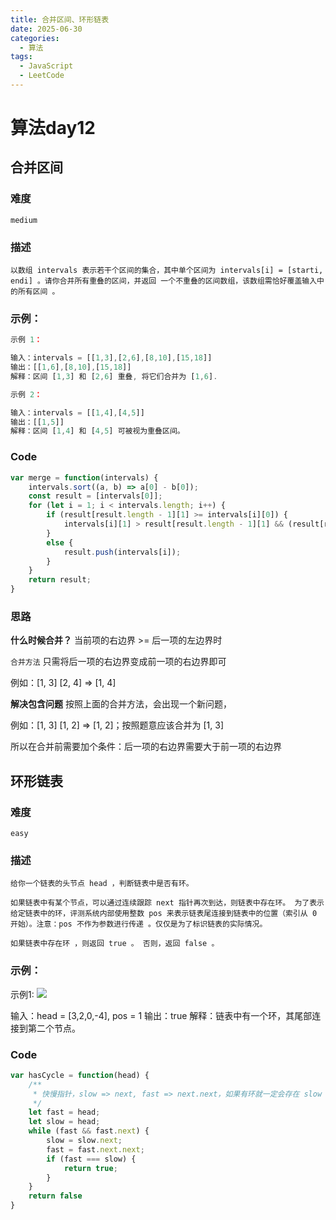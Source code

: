 ```yaml
---
title: 合并区间、环形链表
date: 2025-06-30
categories:
  - 算法
tags:
  - JavaScript
  - LeetCode
---
```


# 算法day12

## 合并区间

### 难度

```medium```

### 描述

```
以数组 intervals 表示若干个区间的集合，其中单个区间为 intervals[i] = [starti, endi] 。请你合并所有重叠的区间，并返回 一个不重叠的区间数组，该数组需恰好覆盖输入中的所有区间 。
```


### 示例：
```js
示例 1：

输入：intervals = [[1,3],[2,6],[8,10],[15,18]]
输出：[[1,6],[8,10],[15,18]]
解释：区间 [1,3] 和 [2,6] 重叠, 将它们合并为 [1,6].

示例 2：

输入：intervals = [[1,4],[4,5]]
输出：[[1,5]]
解释：区间 [1,4] 和 [4,5] 可被视为重叠区间。
```

### Code

```js
var merge = function(intervals) {
    intervals.sort((a, b) => a[0] - b[0]);
    const result = [intervals[0]];
    for (let i = 1; i < intervals.length; i++) {
        if (result[result.length - 1][1] >= intervals[i][0]) {
            intervals[i][1] > result[result.length - 1][1] && (result[result.length - 1][1] = intervals[i][1]);
        }
        else {
            result.push(intervals[i]);
        }
    }
    return result;
}
```

### 思路
**什么时候合并？**
当前项的右边界 >= 后一项的左边界时

`合并方法` 
只需将后一项的右边界变成前一项的右边界即可

例如：[1, 3] [2, 4] => [1, 4]

**解决包含问题**
按照上面的合并方法，会出现一个新问题，

例如：[1, 3] [1, 2] => [1, 2]；按照题意应该合并为 [1, 3]

所以在合并前需要加个条件：后一项的右边界需要大于前一项的右边界



## 环形链表

### 难度

```easy```

### 描述

```
给你一个链表的头节点 head ，判断链表中是否有环。

如果链表中有某个节点，可以通过连续跟踪 next 指针再次到达，则链表中存在环。 为了表示给定链表中的环，评测系统内部使用整数 pos 来表示链表尾连接到链表中的位置（索引从 0 开始）。注意：pos 不作为参数进行传递 。仅仅是为了标识链表的实际情况。

如果链表中存在环 ，则返回 true 。 否则，返回 false 。
```


### 示例：
示例1:
![](https://assets.leetcode-cn.com/aliyun-lc-upload/uploads/2018/12/07/circularlinkedlist.png)

输入：head = [3,2,0,-4], pos = 1
输出：true
解释：链表中有一个环，其尾部连接到第二个节点。
### Code

```js
var hasCycle = function(head) {
    /**
     * 快慢指针，slow => next, fast => next.next，如果有环就一定会存在 slow === fast
     */
    let fast = head;
    let slow = head;
    while (fast && fast.next) {
        slow = slow.next;
        fast = fast.next.next;
        if (fast === slow) {
            return true;
        }
    }
    return false
}
```


